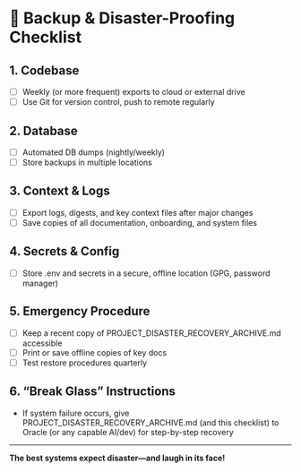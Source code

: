 # 💾 Backup & Disaster-Proofing Checklist

## 1. Codebase
- [ ] Weekly (or more frequent) exports to cloud or external drive
- [ ] Use Git for version control, push to remote regularly

## 2. Database
- [ ] Automated DB dumps (nightly/weekly)
- [ ] Store backups in multiple locations

## 3. Context & Logs
- [ ] Export logs, digests, and key context files after major changes
- [ ] Save copies of all documentation, onboarding, and system files

## 4. Secrets & Config
- [ ] Store .env and secrets in a secure, offline location (GPG, password manager)

## 5. Emergency Procedure
- [ ] Keep a recent copy of PROJECT_DISASTER_RECOVERY_ARCHIVE.md accessible
- [ ] Print or save offline copies of key docs
- [ ] Test restore procedures quarterly

## 6. “Break Glass” Instructions
- If system failure occurs, give PROJECT_DISASTER_RECOVERY_ARCHIVE.md (and this checklist) to Oracle (or any capable AI/dev) for step-by-step recovery

---

**The best systems expect disaster—and laugh in its face!**
